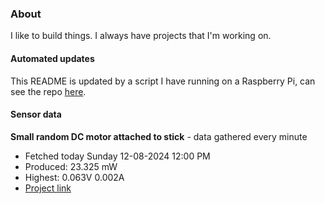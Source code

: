 ### About
I like to build things. I always have projects that I'm working on.

#### Automated updates
This README is updated by a script I have running on a Raspberry Pi, can see the repo [here](https://github.com/jdc-cunningham/raspi-git-repo-updater).

#### Sensor data


**Small random DC motor attached to stick** - data gathered every minute
- Fetched today Sunday 12-08-2024 12:00 PM
- Produced: 23.325 mW
- Highest: 0.063V 0.002A
- [Project link](https://github.com/jdc-cunningham/turbine-raspi)